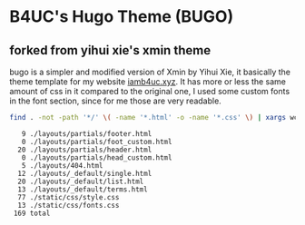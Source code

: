 # B4UC's Hugo Theme (BUGO)

## forked from yihui xie's xmin theme

bugo is a simpler and modified version of Xmin by Yihui Xie, it basically the
theme template for my website [iamb4uc.xyz](https://iamb4uc.xyz). It has more
or less the same amount of css in it compared to the original one, I used some
custom fonts in the font section, since for me those are very readable.


```bash
find . -not -path '*/' \( -name '*.html' -o -name '*.css' \) | xargs wc -l
```

```
   9 ./layouts/partials/footer.html
   0 ./layouts/partials/foot_custom.html
  20 ./layouts/partials/header.html
   0 ./layouts/partials/head_custom.html
   5 ./layouts/404.html
  12 ./layouts/_default/single.html
  20 ./layouts/_default/list.html
  13 ./layouts/_default/terms.html
  77 ./static/css/style.css
  13 ./static/css/fonts.css
 169 total

```
